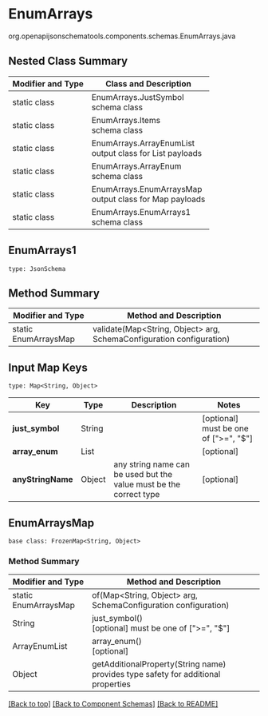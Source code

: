 # EnumArrays
org.openapijsonschematools.components.schemas.EnumArrays.java

## Nested Class Summary
| Modifier and Type | Class and Description |
| ----------------- | ---------------------- |
| static class | EnumArrays.JustSymbol<br> schema class |
| static class | EnumArrays.Items<br> schema class |
| static class | EnumArrays.ArrayEnumList<br> output class for List payloads |
| static class | EnumArrays.ArrayEnum<br> schema class |
| static class | EnumArrays.EnumArraysMap<br> output class for Map payloads |
| static class | EnumArrays.EnumArrays1<br> schema class |

## EnumArrays1
```
type: JsonSchema
```

## Method Summary
| Modifier and Type | Method and Description |
| ----------------- | ---------------------- |
| static EnumArraysMap | validate(Map<String, Object> arg, SchemaConfiguration configuration) |

## Input Map Keys
```
type: Map<String, Object>
```
Key | Type |  Description | Notes
------------ | ------------- | ------------- | -------------
**just_symbol** | String |  | [optional] must be one of [">=", "$"]
**array_enum** | List<String> |  | [optional]
**anyStringName** | Object | any string name can be used but the value must be the correct type | [optional]

## EnumArraysMap
```
base class: FrozenMap<String, Object>
```

### Method Summary
| Modifier and Type | Method and Description |
| ----------------- | ---------------------- |
| static EnumArraysMap | of(Map<String, Object> arg, SchemaConfiguration configuration) |
| String | just_symbol()<br>[optional] must be one of [">=", "$"] |
| ArrayEnumList | array_enum()<br>[optional] |
| Object | getAdditionalProperty(String name)<br>provides type safety for additional properties |


[[Back to top]](#top) [[Back to Component Schemas]](../../../README.md#Component-Schemas) [[Back to README]](../../../README.md)
